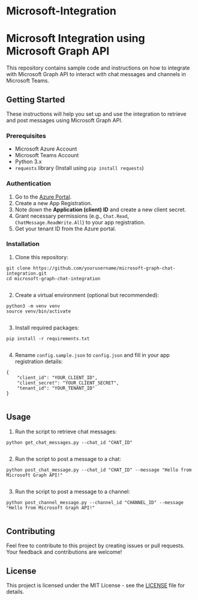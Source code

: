 # Microsoft-Integration
 <!DOCTYPE html>
<html>
<head>
    <title>Microsoft Integration using Microsoft Graph API</title>
</head>
<body>
    <h1>Microsoft Integration using Microsoft Graph API</h1>
    <p>This repository contains sample code and instructions on how to integrate with Microsoft Graph API to interact with chat messages and channels in Microsoft Teams.</p>
    <h2>Getting Started</h2>
    <p>These instructions will help you set up and use the integration to retrieve and post messages using Microsoft Graph API.</p>
    <h3>Prerequisites</h3>
    <ul>
        <li>Microsoft Azure Account</li>
        <li>Microsoft Teams Account</li>
        <li>Python 3.x</li>
        <li><code>requests</code> library (Install using <code>pip install requests</code>)</li>
    </ul>
    <h3>Authentication</h3>
    <ol>
        <li>Go to the <a href="https://portal.azure.com/" target="_blank">Azure Portal</a>.</li>
        <li>Create a new App Registration.</li>
        <li>Note down the <strong>Application (client) ID</strong> and create a new client secret.</li>
        <li>Grant necessary permissions (e.g., <code>Chat.Read</code>, <code>ChatMessage.ReadWrite.All</code>) to your app registration.</li>
        <li>Get your tenant ID from the Azure portal.</li>
    </ol>
    <h3>Installation</h3>
    <ol>
        <li>Clone this repository:</li>
    </ol>
    <pre><code>git clone https://github.com/yourusername/microsoft-graph-chat-integration.git
cd microsoft-graph-chat-integration
    </code></pre>
    <ol start="2">
        <li>Create a virtual environment (optional but recommended):</li>
    </ol>
    <pre><code>python3 -m venv venv
source venv/bin/activate  <!-- On Windows: venv\Scripts\activate -->
    </code></pre>
    <ol start="3">
        <li>Install required packages:</li>
    </ol>
    <pre><code>pip install -r requirements.txt
    </code></pre>
    <ol start="4">
        <li>Rename <code>config.sample.json</code> to <code>config.json</code> and fill in your app registration details:</li>
    </ol>
    <pre><code>{
    "client_id": "YOUR_CLIENT_ID",
    "client_secret": "YOUR_CLIENT_SECRET",
    "tenant_id": "YOUR_TENANT_ID"
}
    </code></pre>
    <h2>Usage</h2>
    <ol>
        <li>Run the script to retrieve chat messages:</li>
    </ol>
    <pre><code>python get_chat_messages.py --chat_id "CHAT_ID"
    </code></pre>
    <ol start="2">
        <li>Run the script to post a message to a chat:</li>
    </ol>
    <pre><code>python post_chat_message.py --chat_id "CHAT_ID" --message "Hello from Microsoft Graph API!"
    </code></pre>
    <ol start="3">
        <li>Run the script to post a message to a channel:</li>
    </ol>
    <pre><code>python post_channel_message.py --channel_id "CHANNEL_ID" --message "Hello from Microsoft Graph API!"
    </code></pre>
    <h2>Contributing</h2>
    <p>Feel free to contribute to this project by creating issues or pull requests. Your feedback and contributions are welcome!</p>
    <h2>License</h2>
    <p>This project is licensed under the MIT License - see the <a href="LICENSE">LICENSE</a> file for details.</p>
</body>
</html>
